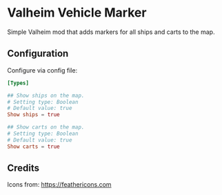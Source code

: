 # Valheim Vehicle Marker

Simple Valheim mod that adds markers for all ships and carts to the map.

## Configuration

Configure via config file:

```toml
[Types]

## Show ships on the map.
# Setting type: Boolean
# Default value: true
Show ships = true

## Show carts on the map.
# Setting type: Boolean
# Default value: true
Show carts = true
```


## Credits
Icons from: https://feathericons.com

